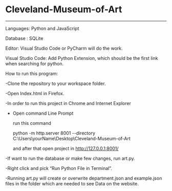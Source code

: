 # Cleveland-Museum-of-Art
*******************************************
Languages: Python and JavaScript

Database : SQLite

Editor: Visual Studio Code or PyCharm will do the work.

Visual Studio Code: Add Python Extension, which should be the first link when searching for python. 

How to run this program:

-Clone the repository to your workspace folder.

-Open Index.html in Firefox.

-In order to run this project in Chrome and Internet Explorer

* Open command Line Prompt

    run this command
    
    python -m http.server 8001 --directory C:\Users\yourName\Desktop\Cleveland-Museum-of-Art
    
    and after that open project in http://127.0.0.1:8001/

-If want to run the database or make few changes, run art.py. 

-Right click and pick “Run Python File in Terminal”.

-Running art.py will create or overwrite department.json and example.json files in the folder which are needed to see Data on the website.
